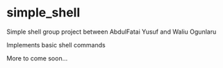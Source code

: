 # simple_shell
Simple shell group project between AbdulFatai Yusuf and Waliu Ogunlaru

Implements basic shell commands 

More to come soon...
